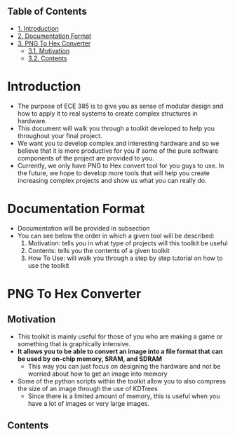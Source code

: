 <div id="table-of-contents">
<h2>Table of Contents</h2>
<div id="text-table-of-contents">
<ul>
<li><a href="#org98b2901">1. Introduction</a></li>
<li><a href="#org698b127">2. Documentation Format</a></li>
<li><a href="#org90ecca3">3. PNG To Hex Converter</a>
<ul>
<li><a href="#org1aa3794">3.1. Motivation</a></li>
<li><a href="#org8a5366b">3.2. Contents</a></li>
</ul>
</li>
</ul>
</div>
</div>


<a id="org98b2901"></a>

# Introduction

-   The purpose of ECE 385 is to give you as sense of modular design and how to apply it to real systems to create complex structures in hardware.
-   This document will walk you through a toolkit developed to help you throughout your final project.
-   We want you to develop complex and interesting hardware and so we believe that it is more productive for you if some of the pure software components of the project are provided to you.
-   Currently, we only have PNG to Hex convert tool for you guys to use. In the future, we hope to develop more tools that will help you create increasing complex projects and show us what you can really do.


<a id="org698b127"></a>

# Documentation Format

-   Documentation will be provided in subsection
-   You can see below the order in which a given tool will be described:
    1.  Motivation: tells you in what type of projects will this toolkit be useful
    2.  Contents: tells you the contents of a given toolkit
    3.  How To Use: will walk you through a step by step tutorial on how to use the toolkit


<a id="org90ecca3"></a>

# PNG To Hex Converter


<a id="org1aa3794"></a>

## Motivation

-   This toolkit is mainly useful for those of you who are making a game or something that is graphically intensive.
-   **It allows you to be able to convert an image into a file format that can be used by on-chip memory, SRAM, and SDRAM**
    -   This way you can just focus on designing the hardware and not be worried about how to get an image into memory
-   Some of the python scripts within the toolkit allow you to also compress the size of an image through the use of KDTrees
    -   Since there is a limited amount of memory, this is useful when you have a lot of images or very large images.


<a id="org8a5366b"></a>

## Contents

